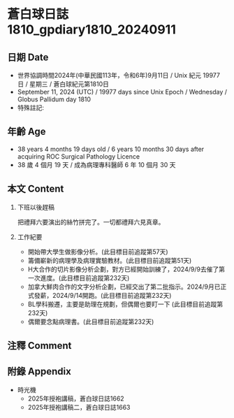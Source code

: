 [_metadata_:encoding]: - "utf-8"
[_metadata_:language]: - "zh-Hant-TW"
[_metadata_:fileformat]: - "markdown"
[_metadata_:MIME_type]: - "text/plain"
[_metadata_:markdown_version]: - "commonmark version 0.30"
[_metadata_:markdown_spec]: - "https://spec.commonmark.org/0.30/"

# 蒼白球日誌1810_gpdiary1810_20240911 #

## 日期 Date ##

* 世界協調時間2024年(中華民國113年，令和6年)9月11日 / Unix 紀元 19977 日 / 星期三 / 蒼白球紀元第1810日
* September 11, 2024 (UTC) / 19977 days since Unix Epoch / Wednesday / Globus Pallidum day 1810
* 特殊註記:

## 年齡 Age ##

* 38 years 4 months 19 days old / 6 years 10 months 30 days after acquiring ROC Surgical Pathology Licence
* 38 歲 4 個月 19 天 / 成為病理專科醫師 6 年 10 個月 30 天

## 本文 Content ##

1. 下班以後趕稿

    把禮拜六要演出的絲竹拼完了。一切都禮拜六見真章。

2. 工作紀要

    - 開始帶大學生做影像分析。(此目標目前追蹤第57天)
    - 籌備嶄新的病理學及病理實驗教材。(此目標目前追蹤第51天)
    - H大合作的切片影像分析企劃，對方已經開始訓練了，2024/9/9去催了第一次進度。(此目標目前追蹤第232天)
    - 加拿大鮮肉合作的文字分析企劃，已經交出了第二批指示。2024/9月已正式發薪，2024/9/14開跑。(此目標目前追蹤第232天)
    - BL學科搬遷，主要是助理在規劃，但偶爾也要盯一下 (此目標目前追蹤第232天)
    - 偶爾要念點病理書。(此目標目前追蹤第232天)

## 注釋 Comment ##


## 附錄 Appendix ##

* 時光機
    - 2025年授袍講稿，蒼白球日誌1662
    - 2025年授袍講稿二，蒼白球日誌1663
